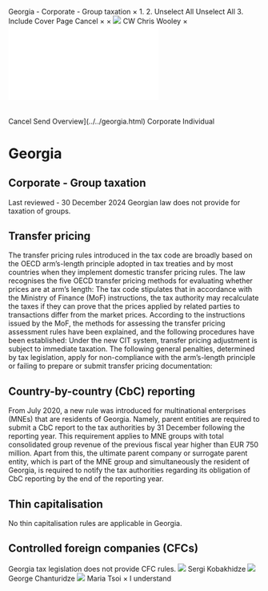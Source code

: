 Georgia - Corporate - Group taxation
×
1.
2.
Unselect All
Unselect All
3.
Include Cover Page
Cancel
×
×
![](../../-/media/world-wide-tax-summaries/attachments/global---chris-wooley.ashx%3Frev=ac5e5f3223b34096b1afc2a6009c7320&revision=ac5e5f32-23b3-4096-b1af-c2a6009c7320&hash=859B7ADC84DC2CBEC9760E9E6EE7DE6D0A8BFCDF)
CW
Chris Wooley
×
![](group-taxation.html)
######
Cancel
Send
Overview](../../georgia.html)
Corporate
Individual
# Georgia
## Corporate - Group taxation
Last reviewed - 30 December 2024
Georgian law does not provide for taxation of groups.
## Transfer pricing
The transfer pricing rules introduced in the tax code are broadly based on the OECD arm’s-length principle adopted in tax treaties and by most countries when they implement domestic transfer pricing rules.
The law recognises the five OECD transfer pricing methods for evaluating whether prices are at arm’s length:
The tax code stipulates that in accordance with the Ministry of Finance (MoF) instructions, the tax authority may recalculate the taxes if they can prove that the prices applied by related parties to transactions differ from the market prices.
According to the instructions issued by the MoF, the methods for assessing the transfer pricing assessment rules have been explained, and the following procedures have been established:
Under the new CIT system, transfer pricing adjustment is subject to immediate taxation.
The following general penalties, determined by tax legislation, apply for non-compliance with the arm’s-length principle or failing to prepare or submit transfer pricing documentation:
## Country-by-country (CbC) reporting
From July 2020, a new rule was introduced for multinational enterprises (MNEs) that are residents of Georgia. Namely, parent entities are required to submit a CbC report to the tax authorities by 31 December following the reporting year.
This requirement applies to MNE groups with total consolidated group revenue of the previous fiscal year higher than EUR 750 million.
Apart from this, the ultimate parent company or surrogate parent entity, which is part of the MNE group and simultaneously the resident of Georgia, is required to notify the tax authorities regarding its obligation of CbC reporting by the end of the reporting year.
## Thin capitalisation
No thin capitalisation rules are applicable in Georgia.
## Controlled foreign companies (CFCs)
Georgia tax legislation does not provide CFC rules.
![](../../-/media/world-wide-tax-summaries/attachments/georgia---sergi_kobakhidze.ashx%3Frev=742b502eb239466f9dcd72fcc47a6992&revision=742b502e-b239-466f-9dcd-72fcc47a6992&hash=4BA55DBF676CD7707C090393873BB14CEADC5752)
Sergi Kobakhidze
![](../../-/media/world-wide-tax-summaries/attachments/georgia---george_chanturidze.ashx%3Frev=a99c7e6721684118877924ed6cb3ece9&revision=a99c7e67-2168-4118-8779-24ed6cb3ece9&hash=9FA94B811AF02EDDA87C8609A4536C13B7584E8D)
George Chanturidze
![](../../-/media/world-wide-tax-summaries/attachments/georgia---maria_tsoi.ashx%3Frev=b9a6b26b70a9493e9d0ec9a660dc6932&revision=b9a6b26b-70a9-493e-9d0e-c9a660dc6932&hash=484C9EFF68B4C24A6C7B4815638D8301E95CEDC8)
Maria Tsoi
×
I understand